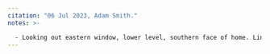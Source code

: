 ```yaml
---
citation: "06 Jul 2023, Adam Smith."
notes: >-

  - Looking out eastern window, lower level, southern face of home. Lines indicate the location of the southeastern edge of supposed Mill Race Bridge. 
---
```



